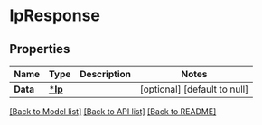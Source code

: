 # IpResponse

## Properties
Name | Type | Description | Notes
------------ | ------------- | ------------- | -------------
**Data** | [***Ip**](Ip.md) |  | [optional] [default to null]

[[Back to Model list]](../README.md#documentation-for-models) [[Back to API list]](../README.md#documentation-for-api-endpoints) [[Back to README]](../README.md)

